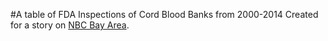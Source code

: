 #A table of FDA Inspections of Cord Blood Banks from 2000-2014
Created for a story on [NBC Bay Area](http://www.nbcbayarea.com/investigations/FDA-Inspects-Just-a-Fraction-of-Blood-Banks-Storing-Umbilical-Cord-Blood-291706441.html).
